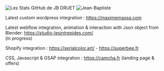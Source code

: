   ![Les Stats GitHub de JB DRUET](https://github-readme-stats.vercel.app/api?username=jibdrt&count_private=true&show_icons=true&theme=radical)
  ![Jean-Baptiste](https://github-readme-stats.vercel.app/api/top-langs/?username=jibdrt&theme=radical&layout=compact)  
  
  Latest custom wordpress integration : https://maximemassa.com
  
  Latest webflow integration, animation & interaction with Json object from Blender: https://studio-lesintrepides.com/  
  (in progress)
  
  Shopify integration : https://serialcolor.art/ - 
                        https://superbee.fr
  
  CSS, Javascript & GSAP integration : https://camcha.fr
  (landing page & offers)
